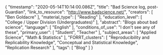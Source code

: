 {
    "timestamp": "2020-05-14T10:14:00.086Z",
    "title": "Bad Science log, post-Guardian",
    "link_to_resource": "http://www.badscience.net/",
    "creators": [
        "Ben Goldacre"
    ],
    "material_type": [
        "Reading"
    ],
    "education_level": [
        "College / Upper Division (Undergraduates)"
    ],
    "abstract": "Blogs about bad science",
    "language": [
        "English"
    ],
    "conditions_of_use": "I don't see any of these",
    "primary_user": [
        "Student",
        "Teacher"
    ],
    "subject_areas": [
        "Applied Science",
        "Math & Statistics"
    ],
    "FORRT_clusters": [
        "Reproducibility and Replicability Knowledge",
        "Conceptual and Statistical Knowledge",
        "Replication Research"
    ],
    "tags": [
        "Blog"
    ]
}